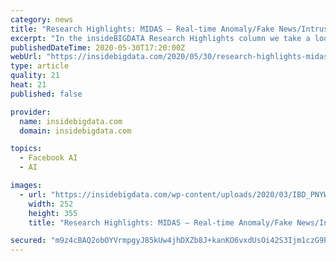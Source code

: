 ```yaml
---
category: news
title: "Research Highlights: MIDAS – Real-time Anomaly/Fake News/Intrusion Detection"
excerpt: "In the insideBIGDATA Research Highlights column we take a look at new and upcoming results from the research community for data science, machine learning, AI and deep learning. Our readers need to get a glimpse for technology coming down the pipeline that will make their efforts more strategic and competitive."
publishedDateTime: 2020-05-30T17:20:00Z
webUrl: "https://insidebigdata.com/2020/05/30/research-highlights-midas-real-time-anomaly-fake-news-intrusion-detection/"
type: article
quality: 21
heat: 21
published: false

provider:
  name: insidebigdata.com
  domain: insidebigdata.com

topics:
  - Facebook AI
  - AI

images:
  - url: "https://insidebigdata.com/wp-content/uploads/2020/03/IBD_PNYWPCover2020-03-16_8-53-21.jpg"
    width: 252
    height: 355
    title: "Research Highlights: MIDAS – Real-time Anomaly/Fake News/Intrusion Detection"

secured: "m9z4cBAQ2obOYVrmpgyJ85kUw4jhDXZb8J+kanKO6vxdUsOi42S3Ijm1czG9PW4sftv+HybZazTFlRJ8haXT5FabIc1V2WiGiMYnePFtbrYzdzNoFQTras1ObkaJ7XdWlLyvdK4cPQOWUwf0bJuz3Q4UXdgoJIW7du94UepYqx2p9S71eDi4b0+FW9kNfGRptPnG50qmy5r54PosdpmaLnH3Fv05kipKLkcTKd4UhgSQ+ZaUnWrMOqt8d6SwwzdMlvfexLQHauI19XS3iUnNjjBa7zDmnD3SNyslrx0aSN8QAtGpc3CHQMm5ljmcxOGR;IMWXYYxfb+lZLJxL3WoWRQ=="
---
```


